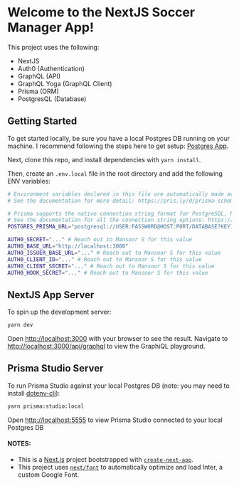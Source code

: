 # Welcome to the NextJS Soccer Manager App!

This project uses the following:

- NextJS
- Auth0 (Authentication)
- GraphQL (API)
- GraphQL Yoga (GraphQL Client)
- Prisma (ORM)
- PostgresQL (Database)

## Getting Started

To get started locally, be sure you have a local Postgres DB running on your machine. I recommend following the steps here to get setup: [Postgres App](https://postgresapp.com/).

Next, clone this repo, and install dependencies with `yarn install`.

Then, create an `.env.local` file in the root directory and add the following ENV variables:

```bash
# Environment variables declared in this file are automatically made available to Prisma.
# See the documentation for more detail: https://pris.ly/d/prisma-schema#accessing-environment-variables-from-the-schema

# Prisma supports the native connection string format for PostgreSQL, MySQL, SQLite, SQL Server, MongoDB and CockroachDB.
# See the documentation for all the connection string options: https://pris.ly/d/connection-strings
POSTGRES_PRISMA_URL="postgresql://USER:PASSWORD@HOST:PORT/DATABASE?KEY1=VALUE&KEY2=VALUE&KEY3=VALUE"

AUTH0_SECRET="..." # Reach out to Mansoor S for this value
AUTH0_BASE_URL="http://localhost:3000"
AUTH0_ISSUER_BASE_URL="..." # Reach out to Mansoor S for this value
AUTH0_CLIENT_ID="..." # Reach out to Mansoor S for this value
AUTH0_CLIENT_SECRET="..." # Reach out to Mansoor S for this value
AUTH0_HOOK_SECRET="..." # Reach out to Mansoor S for this value
```

## NextJS App Server

To spin up the development server:

```bash
yarn dev
```

Open [http://localhost:3000](http://localhost:3000) with your browser to see the result. Navigate to [http://localhost:3000/api/graphql](http://localhost:3000/api/graphql) to view the GraphiQL playground.

## Prisma Studio Server

To run Prisma Studio against your local Postgres DB (note: you may need to install [dotenv-cli](https://www.npmjs.com/package/dotenv-cli)):

```bash
yarn prisma:studio:local
```

Open [http://localhost:5555](http://localhost:5555) to view Prisma Studio connected to your local Postgres DB

#### NOTES:

- This is a [Next.js](https://nextjs.org/) project bootstrapped with [`create-next-app`](https://github.com/vercel/next.js/tree/canary/packages/create-next-app).
- This project uses [`next/font`](https://nextjs.org/docs/basic-features/font-optimization) to automatically optimize and load Inter, a custom Google Font.
